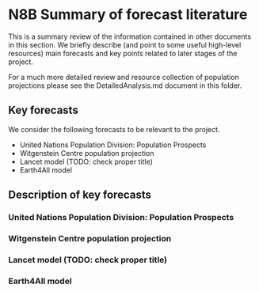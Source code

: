 # N8B Summary of forecast literature

This is a summary review of the information contained in other documents in this section. We briefly describe (and point to some useful high-level resources) main forecasts and key points related to later stages of the project.

For a much more detailed review and resource collection of population projections please see the DetailedAnalysis.md document in this folder.

## Key forecasts

We consider the following forecasts to be relevant to the project.

- United Nations Population Division: Population Prospects
- Witgenstein Centre population projection
- Lancet model (TODO: check proper title)
- Earth4All model

## Description of key forecasts

### United Nations Population Division: Population Prospects
### Witgenstein Centre population projection
### Lancet model (TODO: check proper title)
### Earth4All model
